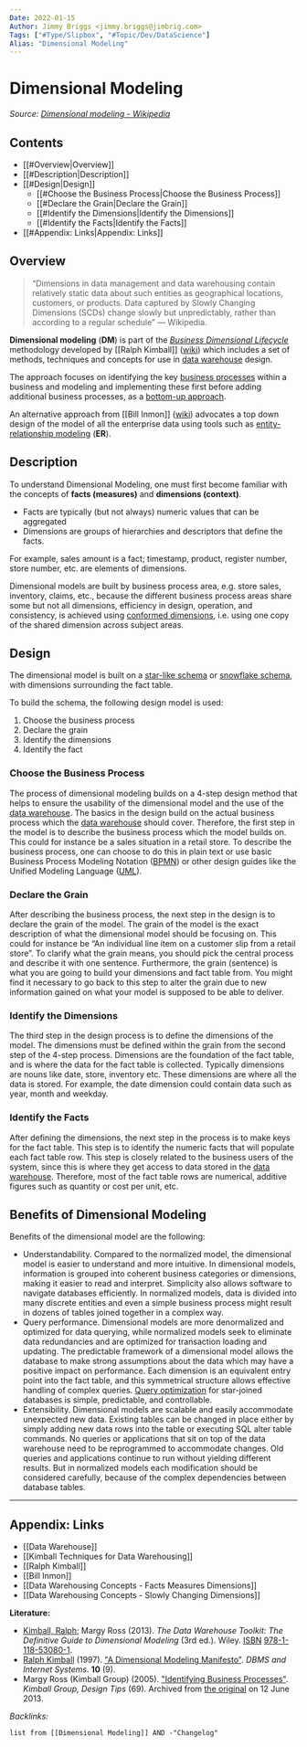 ```yaml
---
Date: 2022-01-15
Author: Jimmy Briggs <jimmy.briggs@jimbrig.com>
Tags: ["#Type/Slipbox", "#Topic/Dev/DataScience"]
Alias: "Dimensional Modeling"
---
```


# Dimensional Modeling

*Source: [Dimensional modeling - Wikipedia](https://en.wikipedia.org/wiki/Dimensional_modeling)*

## Contents

- [[#Overview|Overview]]
- [[#Description|Description]]
- [[#Design|Design]]
	- [[#Choose the Business Process|Choose the Business Process]]
	- [[#Declare the Grain|Declare the Grain]]
	- [[#Identify the Dimensions|Identify the Dimensions]]
	- [[#Identify the Facts|Identify the Facts]]
- [[#Appendix: Links|Appendix: Links]]


## Overview

> “Dimensions in data management and data warehousing contain relatively static data about such entities as geographical locations, customers, or products. Data captured by Slowly Changing Dimensions (SCDs) change slowly but unpredictably, rather than according to a regular schedule” — Wikipedia.

**Dimensional modeling** (**DM**) is part of the *[Business Dimensional Lifecycle](https://en.wikipedia.org/wiki/The_Kimball_Lifecycle "The Kimball Lifecycle")* methodology developed by [[Ralph Kimball]] ([wiki](https://en.wikipedia.org/wiki/Ralph_Kimball "Ralph Kimball")) which includes a set of methods, techniques and concepts for use in [data warehouse](https://en.wikipedia.org/wiki/Data_warehouse "Data warehouse") design.

The approach focuses on identifying the key [business processes](https://en.wikipedia.org/wiki/Business_process "Business process") within a business and modeling and implementing these first before adding additional business processes, as a [bottom-up approach](https://en.wikipedia.org/wiki/Top-down_and_bottom-up_design "Top-down and bottom-up design").

An alternative approach from [[Bill Inmon]] ([wiki](https://en.wikipedia.org/wiki/Bill_Inmon "Bill Inmon")) advocates a top down design of the model of all the enterprise data using tools such as [entity-relationship modeling](https://en.wikipedia.org/wiki/Entity-relationship_model "Entity-relationship model") (**ER**).

## Description

To understand Dimensional Modeling, one must first become familiar with the concepts of **facts (measures)** and **dimensions (context)**.

- Facts are typically (but not always) numeric values that can be aggregated
- Dimensions are groups of hierarchies and descriptors that define the facts. 

For example, sales amount is a fact; timestamp, product, register number, store number, etc. are elements of dimensions. 

Dimensional models are built by business process area, e.g. store sales, inventory, claims, etc., because the different business process areas share some but not all dimensions, efficiency in design, operation, and consistency, is achieved using [conformed dimensions](https://en.wikipedia.org/wiki/Dimension_(data_warehouse)#Types "Dimension (data warehouse)"), i.e. using one copy of the shared dimension across subject areas.

## Design

The dimensional model is built on a [star-like schema](https://en.wikipedia.org/wiki/Star_schema "Star schema") or [snowflake schema](https://en.wikipedia.org/wiki/Snowflake_schema "Snowflake schema"), with dimensions surrounding the fact table.

To build the schema, the following design model is used:

1.  Choose the business process
2.  Declare the grain
3.  Identify the dimensions
4.  Identify the fact

### Choose the Business Process

The process of dimensional modeling builds on a 4-step design method that helps to ensure the usability of the dimensional model and the use of the [data warehouse](https://en.wikipedia.org/wiki/Data_warehouse "Data warehouse"). The basics in the design build on the actual business process which the [data warehouse](https://en.wikipedia.org/wiki/Data_warehouse "Data warehouse") should cover. Therefore, the first step in the model is to describe the business process which the model builds on. This could for instance be a sales situation in a retail store. To describe the business process, one can choose to do this in plain text or use basic Business Process Modeling Notation ([BPMN](https://en.wikipedia.org/wiki/BPMN "BPMN")) or other design guides like the Unified Modeling Language ([UML](https://en.wikipedia.org/wiki/Unified_Modeling_Language "Unified Modeling Language")).

### Declare the Grain

After describing the business process, the next step in the design is to declare the grain of the model. The grain of the model is the exact description of what the dimensional model should be focusing on. This could for instance be “An individual line item on a customer slip from a retail store”. To clarify what the grain means, you should pick the central process and describe it with one sentence. Furthermore, the grain (sentence) is what you are going to build your dimensions and fact table from. You might find it necessary to go back to this step to alter the grain due to new information gained on what your model is supposed to be able to deliver.

### Identify the Dimensions

The third step in the design process is to define the dimensions of the model. The dimensions must be defined within the grain from the second step of the 4-step process. Dimensions are the foundation of the fact table, and is where the data for the fact table is collected. Typically dimensions are nouns like date, store, inventory etc. These dimensions are where all the data is stored. For example, the date dimension could contain data such as year, month and weekday.

### Identify the Facts

After defining the dimensions, the next step in the process is to make keys for the fact table. This step is to identify the numeric facts that will populate each fact table row. This step is closely related to the business users of the system, since this is where they get access to data stored in the [data warehouse](https://en.wikipedia.org/wiki/Data_warehouse "Data warehouse"). Therefore, most of the fact table rows are numerical, additive figures such as quantity or cost per unit, etc.

## Benefits of Dimensional Modeling

Benefits of the dimensional model are the following:

-   Understandability. Compared to the normalized model, the dimensional model is easier to understand and more intuitive. In dimensional models, information is grouped into coherent business categories or dimensions, making it easier to read and interpret. Simplicity also allows software to navigate databases efficiently. In normalized models, data is divided into many discrete entities and even a simple business process might result in dozens of tables joined together in a complex way.
-   Query performance. Dimensional models are more denormalized and optimized for data querying, while normalized models seek to eliminate data redundancies and are optimized for transaction loading and updating. The predictable framework of a dimensional model allows the database to make strong assumptions about the data which may have a positive impact on performance. Each dimension is an equivalent entry point into the fact table, and this symmetrical structure allows effective handling of complex queries. [Query optimization](https://en.wikipedia.org/wiki/Query_optimization "Query optimization") for star-joined databases is simple, predictable, and controllable.
-   Extensibility. Dimensional models are scalable and easily accommodate unexpected new data. Existing tables can be changed in place either by simply adding new data rows into the table or executing SQL alter table commands. No queries or applications that sit on top of the data warehouse need to be reprogrammed to accommodate changes. Old queries and applications continue to run without yielding different results. But in normalized models each modification should be considered carefully, because of the complex dependencies between database tables.


***

## Appendix: Links

- [[Data Warehouse]]
- [[Kimball Techniques for Data Warehousing]]
- [[Ralph Kimball]]
- [[Bill Inmon]]
- [[Data Warehousing Concepts - Facts Measures Dimensions]]
- [[Data Warehousing Concepts - Slowly Changing Dimensions]]

**Literature:**

-   [Kimball, Ralph](https://en.wikipedia.org/wiki/Ralph_Kimball "Ralph Kimball"); Margy Ross (2013). _The Data Warehouse Toolkit: The Definitive Guide to Dimensional Modeling_ (3rd ed.). Wiley. [ISBN](https://en.wikipedia.org/wiki/ISBN_(identifier) "ISBN (identifier)") [978-1-118-53080-1](https://en.wikipedia.org/wiki/Special:BookSources/978-1-118-53080-1 "Special:BookSources/978-1-118-53080-1").
-   [Ralph Kimball](https://en.wikipedia.org/wiki/Ralph_Kimball "Ralph Kimball") (1997). ["A Dimensional Modeling Manifesto"](http://www.kimballgroup.com/1997/08/02/a-dimensional-modeling-manifesto/). _DBMS and Internet Systems_. **10** (9).
-   Margy Ross (Kimball Group) (2005). ["Identifying Business Processes"](https://web.archive.org/web/20130612211852/http://www.kimballgroup.com/2005/07/05/design-tip-69-identifying-business-processes/). _Kimball Group, Design Tips_ (69). Archived from [the original](http://www.kimballgroup.com/2005/07/05/design-tip-69-identifying-business-processes/) on 12 June 2013.

*Backlinks:*

```dataview
list from [[Dimensional Modeling]] AND -"Changelog"
```